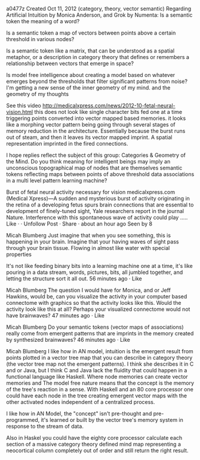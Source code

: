 a0477z
Created Oct 11, 2012
(category, theory, vector semantic)
Regarding Artificial Intuition by Monica Anderson, and Grok by Numenta: Is a semantic token the meaning of a word?

Is a semantic token a map of vectors between points above a certain threshold in various nodes?

Is a semantic token like a matrix, that can be understood as a spatial metaphor, or a description in category theory that defines or remembers a relationship between vectors that emerge in space?

Is model free intelligence about creating a model based on whatever emerges beyond the thresholds that filter significant patterns from noise?
I'm getting a new sense of the inner geometry of my mind.
and the geometry of my thoughts

See this video http://medicalxpress.com/news/2012-10-fetal-neural-vision.html this does not look like single character bits fed one at a time triggering points converted into vector mapped based memories. it looks like a morphing vector pattern being going through several stages of memory reduction in the architecture. Essentially because the burst runs out of steam, and then it leaves its vector mapped imprint. A spatial representation imprinted in the fired connections.

I hope replies reflect the subject of this group: Categories & Geometry of the Mind. Do you think meaning for intelligent beings may imply an unconscious topographical map of nodes that are themselves semantic tokens reflecting maps between points of above threshold data associations in a multi level pattern learning machine?

Burst of fetal neural activity necessary for vision
medicalxpress.com
(Medical Xpress)—A sudden and mysterious burst of activity originating in the retina of a developing fetus spurs brain connections that are essential to development of finely-tuned sight, Yale researchers report in the journal Nature. Interference with this spontaneous wave of activity could play .....
Like ·  · Unfollow Post · Share · about an hour ago
Seen by 8
  
Micah Blumberg Just imagine that when you see something, this is happening in your brain. Imagine that your having waves of sight pass through your brain tissue. Flowing in almost like water with special properties

It's not like feeding binary bits into a learning machine one at a time, it's like pouring in a data stream, words, pictures, bits, all jumbled together, and letting the structure sort it all out.
56 minutes ago · Like

Micah Blumberg The question I would have for Monica, and or Jeff Hawkins, would be, can you visualize the activity in your computer based connectome with graphics so that the activity looks like this. Would the activity look like this at all? Perhaps your visualized connectome would not have brainwaves?
47 minutes ago · Like

Micah Blumberg Do your semantic tokens (vector maps of associations) really come from emergent patterns that are imprints in the memory created by synthesized brainwaves?
46 minutes ago · Like

Micah Blumberg I like how in AN model, intuition is the emergent result from points plotted in a vector tree map that you can describe in category theory (the vector tree map not the emergent patterns). I think she describes it in C and or Java, but I think C and Java lack the fluidity that could happen in a functional language like Haskell. Where node memories can create vector memories and The model free nature means that the concept is the memory of the tree's reaction in a sense. With Haskell and an 80 core processor one could have each node in the tree creating emergent vector maps with the other activated nodes independent of a centralized process.

I like how in AN Model, the "concept" isn't pre-thought and pre-programmed, it's learned or built by the vector tree's memory system in response to the stream of data. 

Also in Haskel you could have the eighty core processor calculate each section of a massive category theory defined mind map representing a neocortical column completely out of order and still return the right result.
